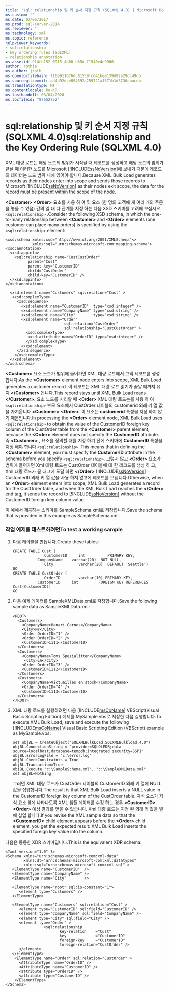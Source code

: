 ```yaml
---
title: 'sql: relationship 및 키 순서 지정 규칙 (SQLXML 4.0) | Microsoft Docs'
ms.custom: ''
ms.date: 03/06/2017
ms.prod: sql-server-2014
ms.reviewer: ''
ms.technology: xml
ms.topic: reference
helpviewer_keywords:
- sql:relationship
- key ordering rules [SQLXML]
- relationship annotation
ms.assetid: 914cb152-09f5-4b08-b35d-71940e4e9986
author: rothja
ms.author: jroth
ms.openlocfilehash: 716e911676dc81539fc641bee139d92e29dc49db
ms.sourcegitcommit: ad4d92dce894592a259721a1571b1d8736abacdb
ms.translationtype: MT
ms.contentlocale: ko-KR
ms.lasthandoff: 08/04/2020
ms.locfileid: "87652752"
---
```

# <a name="sqlrelationship-and-the-key-ordering-rule-sqlxml-40"></a><span data-ttu-id="c23ed-102">sql:relationship 및 키 순서 지정 규칙(SQLXML 4.0)</span><span class="sxs-lookup"><span data-stu-id="c23ed-102">sql:relationship and the Key Ordering Rule (SQLXML 4.0)</span></span>
  <span data-ttu-id="c23ed-103">XML 대량 로드는 해당 노드의 범위가 시작될 때 레코드를 생성하고 해당 노드의 범위가 끝날 때 이러한 노드를 Microsoft [!INCLUDE[ssNoVersion](../../../includes/ssnoversion-md.md)]에 보내기 때문에 레코드의 데이터는 노드 범위 내에 있어야 합니다.</span><span class="sxs-lookup"><span data-stu-id="c23ed-103">Because XML Bulk Load generates records as their nodes enter into scope and sends those records to Microsoft [!INCLUDE[ssNoVersion](../../../includes/ssnoversion-md.md)] as their nodes exit scope, the data for the record must be present within the scope of the node.</span></span>  
  
 <span data-ttu-id="c23ed-104">**\<Customer>** **\<Order>** 요소를 사용 하 여 및 요소 (한 명의 고객에 게 여러 개의 주문을 놓을 수 있음) 간의 일 대 다 관계를 지정 하는 다음 XSD 스키마를 고려해 보십시오 `<sql:relationship>` .</span><span class="sxs-lookup"><span data-stu-id="c23ed-104">Consider the following XSD schema, in which the one-to-many relationship between **\<Customer>** and **\<Order>** elements (one customer can place many orders) is specified by using the `<sql:relationship>` element:</span></span>  
  
```  
<xsd:schema xmlns:xsd="http://www.w3.org/2001/XMLSchema"<>   
            xmlns:sql="urn:schemas-microsoft-com:mapping-schema">  
<xsd:annotation>  
  <xsd:appinfo>  
    <sql:relationship name="CustCustOrder"  
          parent="Cust"  
          parent-key="CustomerID"  
          child="CustOrder"  
          child-key="CustomerID" />  
  </xsd:appinfo>  
</xsd:annotation>  
  
  <xsd:element name="Customers" sql:relation="Cust" >  
   <xsd:complexType>  
     <xsd:sequence>  
       <xsd:element name="CustomerID"  type="xsd:integer" />  
       <xsd:element name="CompanyName" type="xsd:string" />  
       <xsd:element name="City"        type="xsd:string" />  
       <xsd:element name="Order"   
                          sql:relation="CustOrder"  
                          sql:relationship="CustCustOrder" >  
         <xsd:complexType>  
          <xsd:attribute name="OrderID" type="xsd:integer" />  
         </xsd:complexType>  
       </xsd:element>  
     </xsd:sequence>  
    </xsd:complexType>  
  </xsd:element>  
</xsd:schema>  
```  
  
 <span data-ttu-id="c23ed-105">**\<Customer>** 요소 노드가 범위에 들어가면 XML 대량 로드에서 고객 레코드를 생성 합니다.</span><span class="sxs-lookup"><span data-stu-id="c23ed-105">As the **\<Customer>** element node enters into scope, XML Bulk Load generates a customer record.</span></span> <span data-ttu-id="c23ed-106">이 레코드는 XML 대량 로드 읽기가 끝날 때까지 유지 **\</Customer>** 됩니다.</span><span class="sxs-lookup"><span data-stu-id="c23ed-106">This record stays until XML Bulk Load reads **\</Customer>**.</span></span> <span data-ttu-id="c23ed-107">요소 노드를 처리할 때 **\<Order>** XML 대량 로드는를 사용 하 여 `<sql:relationship>` 부모 요소에서 CustOrder 테이블의 customerid 외래 키 열 값을 가져옵니다 **\<Customer>** **\<Order>** .이 요소는 **customerid** 특성을 지정 하지 않기 때문입니다.</span><span class="sxs-lookup"><span data-stu-id="c23ed-107">In processing the **\<Order>** element node, XML Bulk Load uses `<sql:relationship>` to obtain the value of the CustomerID foreign key column of the CustOrder table from the **\<Customer>** parent element, because the **\<Order>** element does not specify the **CustomerID** attribute.</span></span> <span data-ttu-id="c23ed-108">즉 **\<Customer>** , 요소를 정의할 때를 지정 하기 전에 스키마에 **CustomerID** 특성을 지정 해야 합니다 `<sql:relationship>` .</span><span class="sxs-lookup"><span data-stu-id="c23ed-108">This means that in defining the **\<Customer>** element, you must specify the **CustomerID** attribute in the schema before you specify `<sql:relationship>`.</span></span> <span data-ttu-id="c23ed-109">그렇지 않고 **\<Order>** 요소가 범위에 들어가면 Xml 대량 로드는 CustOrder 테이블에 대 한 레코드를 생성 하 고, Xml 대량 로드가 끝 태그에 도달 하면 **\</Order>** [!INCLUDE[ssNoVersion](../../../includes/ssnoversion-md.md)] CustomerID 외래 키 열 값을 사용 하지 않고에 레코드를 보냅니다.</span><span class="sxs-lookup"><span data-stu-id="c23ed-109">Otherwise, when an **\<Order>** element enters into scope, XML Bulk Load generates a record for the CustOrder table, and when the XML Bulk Load reaches the **\</Order>** end tag, it sends the record to [!INCLUDE[ssNoVersion](../../../includes/ssnoversion-md.md)] without the CustomerID foreign key column value.</span></span>  
  
 <span data-ttu-id="c23ed-110">이 예에서 제공하는 스키마를 SampleSchema.xml로 저장합니다.</span><span class="sxs-lookup"><span data-stu-id="c23ed-110">Save the schema that is provided in this example as SampleSchema.xml.</span></span>  
  
### <a name="to-test-a-working-sample"></a><span data-ttu-id="c23ed-111">작업 예제를 테스트하려면</span><span class="sxs-lookup"><span data-stu-id="c23ed-111">To test a working sample</span></span>  
  
1.  <span data-ttu-id="c23ed-112">다음 테이블을 만듭니다.</span><span class="sxs-lookup"><span data-stu-id="c23ed-112">Create these tables:</span></span>  
  
    ```  
    CREATE TABLE Cust (  
                  CustomerID     int          PRIMARY KEY,  
               CompanyName    varchar(20)  NOT NULL,  
                  City           varchar(20)  DEFAULT 'Seattle')  
    GO  
    CREATE TABLE CustOrder (  
                  OrderID        varchar(10) PRIMARY KEY,  
               CustomerID     int         FOREIGN KEY REFERENCES                                          Cust(CustomerID))  
    GO  
    ```  
  
2.  <span data-ttu-id="c23ed-113">다음 예제 데이터를 SampleXMLData.xml로 저장합니다.</span><span class="sxs-lookup"><span data-stu-id="c23ed-113">Save the following sample data as SampleXMLData.xml:</span></span>  
  
    ```  
    <ROOT>    
      <Customers>  
        <CompanyName>Hanari Carnes</CompanyName>  
        <City>NY</City>  
        <Order OrderID="1" />  
        <Order OrderID="2" />  
        <CustomerID>1111</CustomerID>  
      </Customers>  
      <Customers>  
        <CompanyName>Toms Spezialitten</CompanyName>  
         <City>LA</City>    
        <Order OrderID="3" />  
        <CustomerID>1112</CustomerID>  
      </Customers>  
      <Customers>  
        <CompanyName>Victuailles en stock</CompanyName>  
        <Order OrderID="4" />  
        <CustomerID>1113</CustomerID>  
      </Customers>  
    </ROOT>  
    ```  
  
3.  <span data-ttu-id="c23ed-114">XML 대량 로드를 실행하려면 다음 [!INCLUDE[msCoName](../../../includes/msconame-md.md)] VBScript(Visual Basic Scripting Edition) 예제를 MySample.vbs로 저장한 다음 실행합니다.</span><span class="sxs-lookup"><span data-stu-id="c23ed-114">To execute XML Bulk Load, save and execute the following [!INCLUDE[msCoName](../../../includes/msconame-md.md)] Visual Basic Scripting Edition (VBScript) example as MySample.vbs:</span></span>  
  
    ```  
    set objBL = CreateObject("SQLXMLBulkLoad.SQLXMLBulkload.4.0")  
    objBL.ConnectionString = "provider=SQLOLEDB;data source=localhost;database=tempdb;integrated security=SSPI"  
    objBL.ErrorLogFile = "c:\error.log"  
    objBL.CheckConstraints = True  
    objBL.Transaction=True  
    objBL.Execute "c:\SampleSchema.xml", "c:\SampleXMLData.xml"  
    set objBL=Nothing  
    ```  
  
     <span data-ttu-id="c23ed-115">그러면 XML 대량 로드가 CustOrder 테이블의 CustomerID 외래 키 열에 NULL 값을 삽입합니다.</span><span class="sxs-lookup"><span data-stu-id="c23ed-115">The result is that XML Bulk Load inserts a NULL value in the CustomerID foreign key column of the CustOrder table.</span></span> <span data-ttu-id="c23ed-116">자식 요소가 자식 요소 앞에 나타나도록 XML 샘플 데이터를 수정 하는 경우 **\<CustomerID>** **\<Order>** 예상 결과를 얻을 수 있습니다. Xml 대량 로드는 지정 된 외래 키 값을 열에 삽입 합니다.</span><span class="sxs-lookup"><span data-stu-id="c23ed-116">If you revise the XML sample data so that the **\<CustomerID>** child element appears before the **\<Order>** child element, you get the expected result: XML Bulk Load inserts the specified foreign key value into the column.</span></span>  
  
 <span data-ttu-id="c23ed-117">다음은 동등한 XDR 스키마입니다.</span><span class="sxs-lookup"><span data-stu-id="c23ed-117">This is the equivalent XDR schema:</span></span>  
  
```  
<?xml version="1.0" ?>  
<Schema xmlns="urn:schemas-microsoft-com:xml-data"   
        xmlns:dt="urn:schemas-microsoft-com:xml:datatypes"    
        xmlns:sql="urn:schemas-microsoft-com:xml-sql" >   
   <ElementType name="CustomerID"  />  
   <ElementType name="CompanyName" />  
   <ElementType name="City"        />  
  
   <ElementType name="root" sql:is-constant="1">  
      <element type="Customers" />  
   </ElementType>  
  
   <ElementType name="Customers" sql:relation="Cust" >  
      <element type="CustomerID" sql:field="CustomerID" />  
      <element type="CompanyName" sql:field="CompanyName" />  
      <element type="City" sql:field="City" />  
      <element type="Order" >  
                 <sql:relationship  
                        key-relation    ="Cust"  
                        key             ="CustomerID"  
                        foreign-key     ="CustomerID"  
                        foreign-relation="CustOrder" />  
      </element>  
   </ElementType>  
    <ElementType name="Order" sql:relation="CustOrder" >  
      <AttributeType name="OrderID" />  
      <AttributeType name="CustomerID" />  
      <attribute type="OrderID" />  
      <attribute type="CustomerID" />  
    </ElementType>  
</Schema>  
```  
  
  
